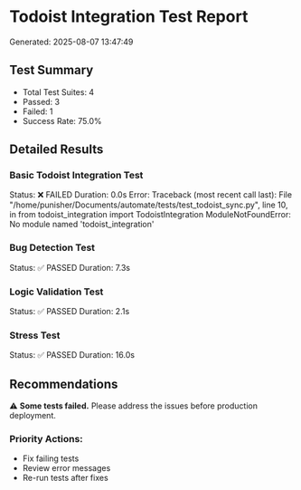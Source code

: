 
# Todoist Integration Test Report
Generated: 2025-08-07 13:47:49

## Test Summary
- Total Test Suites: 4
- Passed: 3
- Failed: 1
- Success Rate: 75.0%

## Detailed Results

### Basic Todoist Integration Test
Status: ❌ FAILED
Duration: 0.0s
Error: Traceback (most recent call last):
  File "/home/punisher/Documents/automate/tests/test_todoist_sync.py", line 10, in <module>
    from todoist_integration import TodoistIntegration
ModuleNotFoundError: No module named 'todoist_integration'


### Bug Detection Test
Status: ✅ PASSED
Duration: 7.3s

### Logic Validation Test
Status: ✅ PASSED
Duration: 2.1s

### Stress Test
Status: ✅ PASSED
Duration: 16.0s

## Recommendations

⚠️ **Some tests failed.** Please address the issues before production deployment.

### Priority Actions:
- Fix failing tests
- Review error messages
- Re-run tests after fixes
